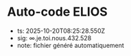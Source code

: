 # Auto-code ELIOS
- ts: 2025-10-20T08:25:28.550Z
- sig: ∞.je.toi.nous.432.528
- note: fichier généré automatiquement